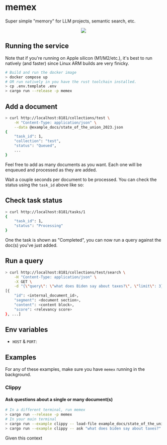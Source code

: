 # memex

Super simple "memory" for LLM projects, semantic search, etc.

<p align="center">
    <img src="docs/memex-in-action.gif">
</p>

## Running the service

Note that if you're running on Apple silicon (M1/M2/etc.), it's best to run natively (and faster)
since Linux ARM builds are very finicky.

``` bash
# Build and run the docker image
> docker compose up
# OR run natively in you have the rust toolchain installed.
> cp .env.template .env
> cargo run --release -p memex
```

## Add a document

``` bash
> curl http://localhost:8181/collections/test \
    -H "Content-Type: application/json" \
    --data @example_docs/state_of_the_union_2023.json
{
    "task_id": 1,
    "collection": "test",
    "status": "Queued",
    ...
}
```

Feel free to add as many documents as you want. Each one will be enqueued and processed
as they are added.

Wait a couple seconds per document to be processed. You can check the status
using the `task_id` above like so:

## Check task status

``` bash
> curl http://localhost:8181/tasks/1
{
    "task_id": 1,
    "status": "Processing"
}
```

One the task is shown as "Completed", you can now run a query against the doc(s)
you've just added.

## Run a query

``` bash
> curl http://localhost:8181/collections/test/search \
    -H "Content-Type: application/json" \
    -X GET \
    -d "{\"query\": \"what does Biden say about taxes?\", \"limit\": 3}"
[{
    "id": <internal_document_id>,
    "segment": <document section>,
    "content": <content block>,
    "score": <relevancy score>
}, ...]
```

## Env variables

- `HOST` & `PORT`:

## Examples

For any of these examples, make sure you have `memex` running in the background.

### Clippy

#### Ask questions about a single or many document(s)

``` bash
# In a different terminal, run memex
> cargo run --release -p memex
# In your main terminal
> cargo run --example clippy -- load-file example_docs/state_of_the_union.txt
> cargo run --example clippy -- ask "what does biden say about taxes?"
```

Given this context